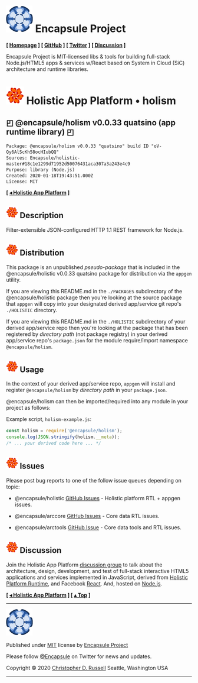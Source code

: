 # [![](ASSETS/blue-burst-encapsule.io-icon-72x72.png "Encapsule Project Homepage")](https://encapsule.io)&nbsp;Encapsule Project

**[ [Homepage](https://encapsule.io "Encapsule Project Homepage...") ] [ [GitHub](https://github.com/Encapsule "Encapsule Project GitHub...") ] [ [Twitter](https://twitter.com/Encapsule "Encapsule Project Twitter...") ] [ [Discussion](https://groups.google.com/a/encapsule.io/forum/#!forum/holistic-app-platform-discussion-group "Holistic app platform discussion group...") ]**

Encapsule Project is MIT-licensed libs & tools for building full-stack Node.js/HTML5 apps & services w/React based on System in Cloud (SiC) architecture and runtime libraries.

# ![](ASSETS/encapsule-holistic-48x48.png)&nbsp;Holistic App Platform &bull; holism

## &#x25F0; @encapsule/holism v0.0.33 quatsino (app runtime library) &#x25F0;

```
Package: @encapsule/holism v0.0.33 "quatsino" build ID "oV-Qy6AlScKh58ocHIubQQ"
Sources: Encapsule/holistic-master#18c1e1299d71952d50076431aca307a3a243e4c9
Purpose: library (Node.js)
Created: 2020-01-18T19:43:51.000Z
License: MIT
```

**[ [&#x025C2; Holistic App Platform](../../README.md "Back to the main Holistic App Platform REAMDE...") ]**

## ![](ASSETS/encapsule-holistic-32x32.png)&nbsp;Description

Filter-extensible JSON-configured HTTP 1.1 REST framework for Node.js.

## ![](ASSETS/encapsule-holistic-32x32.png)&nbsp;Distribution

This package is an unpublished _pseudo-package_ that is included in the @encapsule/holistic v0.0.33 quatsino package for distribution via the `appgen` utility.

If you are viewing this README.md in the `./PACKAGES` subdirectory of the @encapsule/holistic package then you're looking at the source package that `appgen` will copy into your designated derived app/service git repo's `./HOLISTIC` directory.

If you are viewing this README.md in the `./HOLISTIC` subdirectory of your derived app/service repo then you're looking at the package that has been registered by _directory path_ (not package registry) in your derived app/service repo's `package.json` for the module require/import namespace `@encapsule/holism`.

## ![](ASSETS/encapsule-holistic-32x32.png)&nbsp;Usage

In the context of your derived app/service repo, `appgen` will install and register `@encapsule/holism` by _directory path_ in your `package.json`.

@encapsule/holism can then be imported/required into any module in your project as follows:

Example script, `holism-example.js`:

```JavaScript
const holism = require('@encapsule/holism');
console.log(JSON.stringify(holism.__meta));
/* ... your derived code here ... */
```

## ![](ASSETS/encapsule-holistic-32x32.png)&nbsp;Issues

Please post bug reports to one of the follow issue queues depending on topic:

- @encapsule/holistic [GitHub Issues](https://github.com/Encapsule/holistic/issues) - Holistic platform RTL + appgen issues.

- @encapsule/arccore [GitHub Issues](https://github.com/Encapsule/ARCcore/issues) - Core data RTL issues.

- @encapsule/arctools [GitHub Issue](https://github.com/Encapsule/ARCtools/issues) - Core data tools and RTL issues.

## ![](ASSETS/encapsule-holistic-32x32.png)&nbsp;Discussion

Join the Holistic App Platform [discussion group](https://groups.google.com/a/encapsule.io/forum/#!forum/holistic-app-platform-discussion-group "Holistic app platform discussion group...") to talk about the architecture, design, development, and test of full-stack interactive HTML5 applications and services implemented in JavaScript, derived from [Holistic Platform Runtime](#holistic-platform-runtime), and Facebook [React](https://reactjs.org). And, hosted on [Node.js](https://nodejs.org).

**[ [&#x025C2; Holistic App Platform](../../README.md "Back to the main Holistic App Platform REAMDE...") ] [ [&#x025B4; Top](#encapsule-project "Scroll to the top of the page...") ]**

<hr>

[![Encapsule Project](ASSETS/blue-burst-encapsule.io-icon-72x72.png "Encapsule Project")](https://encapsule.io)

Published under [MIT](LICENSE) license by [Encapsule Project](https://encapsule.io)

Please follow [@Encapsule](https://twitter.com/encapsule) on Twitter for news and updates.

Copyright &copy; 2020 [Christopher D. Russell](https://github.com/ChrisRus) Seattle, Washington USA

<hr>
